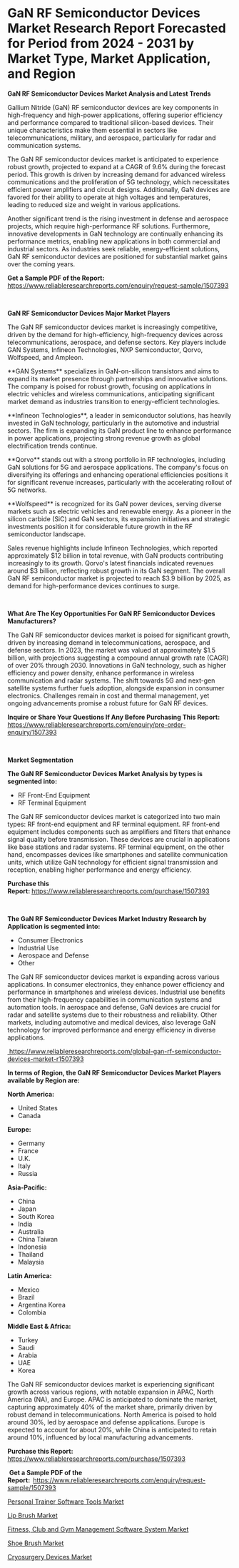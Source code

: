 <p><h1>GaN RF Semiconductor Devices Market Research Report Forecasted for Period from 2024 -  2031 by Market Type, Market Application, and Region</h1></p><p><strong>GaN RF Semiconductor Devices Market Analysis and Latest Trends</strong></p>
<p><p>Gallium Nitride (GaN) RF semiconductor devices are key components in high-frequency and high-power applications, offering superior efficiency and performance compared to traditional silicon-based devices. Their unique characteristics make them essential in sectors like telecommunications, military, and aerospace, particularly for radar and communication systems.</p><p>The GaN RF semiconductor devices market is anticipated to experience robust growth, projected to expand at a CAGR of 9.6% during the forecast period. This growth is driven by increasing demand for advanced wireless communications and the proliferation of 5G technology, which necessitates efficient power amplifiers and circuit designs. Additionally, GaN devices are favored for their ability to operate at high voltages and temperatures, leading to reduced size and weight in various applications.</p><p>Another significant trend is the rising investment in defense and aerospace projects, which require high-performance RF solutions. Furthermore, innovative developments in GaN technology are continually enhancing its performance metrics, enabling new applications in both commercial and industrial sectors. As industries seek reliable, energy-efficient solutions, GaN RF semiconductor devices are positioned for substantial market gains over the coming years.</p></p>
<p><strong>Get a Sample PDF of the Report:&nbsp;</strong> <a href="https://www.reliableresearchreports.com/enquiry/request-sample/1507393">https://www.reliableresearchreports.com/enquiry/request-sample/1507393</a></p>
<p>&nbsp;</p>
<p><strong>GaN RF Semiconductor Devices Major Market Players</strong></p>
<p><p>The GaN RF semiconductor devices market is increasingly competitive, driven by the demand for high-efficiency, high-frequency devices across telecommunications, aerospace, and defense sectors. Key players include GAN Systems, Infineon Technologies, NXP Semiconductor, Qorvo, Wolfspeed, and Ampleon.</p><p>**GAN Systems** specializes in GaN-on-silicon transistors and aims to expand its market presence through partnerships and innovative solutions. The company is poised for robust growth, focusing on applications in electric vehicles and wireless communications, anticipating significant market demand as industries transition to energy-efficient technologies.</p><p>**Infineon Technologies**, a leader in semiconductor solutions, has heavily invested in GaN technology, particularly in the automotive and industrial sectors. The firm is expanding its GaN product line to enhance performance in power applications, projecting strong revenue growth as global electrification trends continue.</p><p>**Qorvo** stands out with a strong portfolio in RF technologies, including GaN solutions for 5G and aerospace applications. The company's focus on diversifying its offerings and enhancing operational efficiencies positions it for significant revenue increases, particularly with the accelerating rollout of 5G networks.</p><p>**Wolfspeed** is recognized for its GaN power devices, serving diverse markets such as electric vehicles and renewable energy. As a pioneer in the silicon carbide (SiC) and GaN sectors, its expansion initiatives and strategic investments position it for considerable future growth in the RF semiconductor landscape.</p><p>Sales revenue highlights include Infineon Technologies, which reported approximately $12 billion in total revenue, with GaN products contributing increasingly to its growth. Qorvo's latest financials indicated revenues around $3 billion, reflecting robust growth in its GaN segment. The overall GaN RF semiconductor market is projected to reach $3.9 billion by 2025, as demand for high-performance devices continues to surge.</p></p>
<p>&nbsp;</p>
<p><strong>What Are The Key Opportunities For GaN RF Semiconductor Devices Manufacturers?</strong></p>
<p><p>The GaN RF semiconductor devices market is poised for significant growth, driven by increasing demand in telecommunications, aerospace, and defense sectors. In 2023, the market was valued at approximately $1.5 billion, with projections suggesting a compound annual growth rate (CAGR) of over 20% through 2030. Innovations in GaN technology, such as higher efficiency and power density, enhance performance in wireless communication and radar systems. The shift towards 5G and next-gen satellite systems further fuels adoption, alongside expansion in consumer electronics. Challenges remain in cost and thermal management, yet ongoing advancements promise a robust future for GaN RF devices.</p></p>
<p><strong>Inquire or Share Your Questions If Any Before Purchasing This Report:</strong> <a href="https://www.reliableresearchreports.com/enquiry/pre-order-enquiry/1507393">https://www.reliableresearchreports.com/enquiry/pre-order-enquiry/1507393</a></p>
<p>&nbsp;</p>
<p><strong>Market Segmentation</strong></p>
<p><strong>The GaN RF Semiconductor Devices Market Analysis by types is segmented into:</strong></p>
<p><ul><li>RF Front-End Equipment</li><li>RF Terminal Equipment</li></ul></p>
<p><p>The GaN RF semiconductor devices market is categorized into two main types: RF front-end equipment and RF terminal equipment. RF front-end equipment includes components such as amplifiers and filters that enhance signal quality before transmission. These devices are crucial in applications like base stations and radar systems. RF terminal equipment, on the other hand, encompasses devices like smartphones and satellite communication units, which utilize GaN technology for efficient signal transmission and reception, enabling higher performance and energy efficiency.</p></p>
<p><strong>Purchase this Report:&nbsp;</strong><a href="https://www.reliableresearchreports.com/purchase/1507393">https://www.reliableresearchreports.com/purchase/1507393</a></p>
<p>&nbsp;</p>
<p><strong>The GaN RF Semiconductor Devices Market Industry Research by Application is segmented into:</strong></p>
<p><ul><li>Consumer Electronics</li><li>Industrial Use</li><li>Aerospace and Defense</li><li>Other</li></ul></p>
<p><p>The GaN RF semiconductor devices market is expanding across various applications. In consumer electronics, they enhance power efficiency and performance in smartphones and wireless devices. Industrial use benefits from their high-frequency capabilities in communication systems and automation tools. In aerospace and defense, GaN devices are crucial for radar and satellite systems due to their robustness and reliability. Other markets, including automotive and medical devices, also leverage GaN technology for improved performance and energy efficiency in diverse applications.</p></p>
<p><a href="https://www.reliableresearchreports.com/global-gan-rf-semiconductor-devices-market-r1507393">&nbsp;https://www.reliableresearchreports.com/global-gan-rf-semiconductor-devices-market-r1507393</a></p>
<p><strong>In terms of Region, the GaN RF Semiconductor Devices Market Players available by Region are:</strong></p>
<p>
    <p> <strong> North America: </strong>
        <ul>
            <li>United States</li>
            <li>Canada</li>
        </ul>
        </p> 
    <p> <strong> Europe: </strong>
        <ul>
            <li>Germany</li>
            <li>France</li>
            <li>U.K.</li>
            <li>Italy</li>
            <li>Russia</li>
        </ul>
        </p> 
    <p> <strong> Asia-Pacific: </strong>
        <ul>
            <li>China</li>
            <li>Japan</li>
            <li>South Korea</li>
            <li>India</li>
            <li>Australia</li>
            <li>China Taiwan</li>
            <li>Indonesia</li>
            <li>Thailand</li>
            <li>Malaysia</li>
        </ul>
        </p> 
    <p> <strong> Latin America: </strong>
        <ul>
            <li>Mexico</li>
            <li>Brazil</li>
            <li>Argentina Korea</li>
            <li>Colombia</li>
        </ul>
        </p> 
    <p> <strong> Middle East & Africa: </strong>
        <ul>
            <li>Turkey</li>
            <li>Saudi</li>
            <li>Arabia</li>
            <li>UAE</li>
            <li>Korea</li>
        </ul>
    </p>
    </p>
<p><p>The GaN RF semiconductor devices market is experiencing significant growth across various regions, with notable expansion in APAC, North America (NA), and Europe. APAC is anticipated to dominate the market, capturing approximately 40% of the market share, primarily driven by robust demand in telecommunications. North America is poised to hold around 30%, led by aerospace and defense applications. Europe is expected to account for about 20%, while China is anticipated to retain around 10%, influenced by local manufacturing advancements.</p></p>
<p><strong>Purchase this Report: </strong><a href="https://www.reliableresearchreports.com/purchase/1507393">https://www.reliableresearchreports.com/purchase/1507393</a></p>
<p>&nbsp;<strong>Get a Sample PDF of the Report:&nbsp;&nbsp;</strong><a href="https://www.reliableresearchreports.com/enquiry/request-sample/1507393">https://www.reliableresearchreports.com/enquiry/request-sample/1507393</a></p>
<p><strong></strong></p>
<p><p><a href="https://medium.com/@barbaraparker486/emerging-trends-in-personal-trainer-software-tools-market-global-outlook-and-future-prospects-from-22a03e46145a?postPublishedType=repub">Personal Trainer Software Tools Market</a></p><p><a href="https://issuu.com/reportprime-2/docs/lip-brush-market-size-2030.pptx_ff72cd7d2631ac">Lip Brush Market</a></p><p><a href="https://medium.com/@barbaraparker486/global-fitness-club-and-gym-management-software-system-market-focus-on-product-type-5a26aab540c0">Fitness, Club and Gym Management Software System Market</a></p><p><a href="https://issuu.com/reportprime-2/docs/shoe-brush-market-size-2030.pptx_7f6bfb0b36d7ab">Shoe Brush Market</a></p><p><a href="https://www.linkedin.com/pulse/global-cryosurgery-devices-market-trends-analysis-future-7hy0e?trackingId=BtdJHLQlQfirUyYQm65%2BCg%3D%3D">Cryosurgery Devices Market</a></p></p>